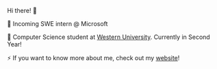 Hi there! 👋

🔎 Incoming SWE intern @ Microsoft

📖 Computer Science student at [Western University](https://www.uwo.ca/). Currently in Second Year!

⚡ If you want to know more about me, check out my [website](https://lemosr.com/)!
